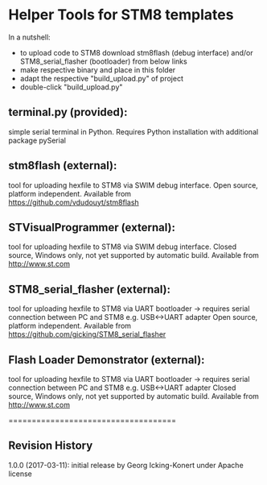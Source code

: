 Helper Tools for STM8 templates
=================================

In a nutshell: 
  - to upload code to STM8 download stm8flash (debug interface) and/or 
    STM8_serial_flasher (bootloader) from below links
  - make respective binary and place in this folder
  - adapt the respective "build_upload.py" of project
  - double-click "build_upload.py"


terminal.py (provided):
-----------------------
  simple serial terminal in Python. Requires Python installation with
  additional package pySerial 



stm8flash (external):
---------------------
  tool for uploading hexfile to STM8 via SWIM debug interface. 
  Open source, platform independent.
  Available from https://github.com/vdudouyt/stm8flash 


STVisualProgrammer (external):
------------------------------
  tool for uploading hexfile to STM8 via SWIM debug interface. 
  Closed source, Windows only, not yet supported by automatic build.
  Available from http://www.st.com



STM8_serial_flasher (external):
----------------------------------
  tool for uploading hexfile to STM8 via UART bootloader -> 
  requires serial connection between PC and STM8 e.g. USB<->UART adapter
  Open source, platform independent.
  Available from https://github.com/gicking/STM8_serial_flasher


Flash Loader Demonstrator (external):
-------------------------------------
  tool for uploading hexfile to STM8 via UART bootloader -> 
  requires serial connection between PC and STM8 e.g. USB<->UART adapter
  Closed source, Windows only, not yet supported by automatic build.
  Available from http://www.st.com


====================================

Revision History
----------------

1.0.0 (2017-03-11): initial release by Georg Icking-Konert under Apache license

